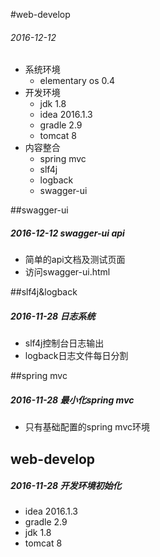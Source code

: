 #web-develop
###### 2016-12-12
* 系统环境 
    * elementary os 0.4
* 开发环境
    * jdk 1.8
    * idea 2016.1.3
    * gradle 2.9
    * tomcat 8
* 内容整合
    * spring mvc
    * slf4j
    * logback
    * swagger-ui

##swagger-ui
##### 2016-12-12 swagger-ui api
* 简单的api文档及测试页面
* 访问swagger-ui.html

##slf4j&logback
##### 2016-11-28 日志系统
* slf4j控制台日志输出
* logback日志文件每日分割

##spring mvc
##### 2016-11-28 最小化spring mvc
* 只有基础配置的spring mvc环境

## web-develop
##### 2016-11-28 开发环境初始化
* idea 2016.1.3
* gradle 2.9
* jdk 1.8
* tomcat 8
